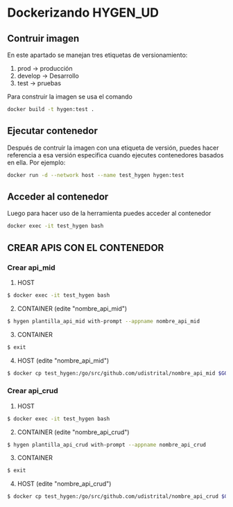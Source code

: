 # Dockerizando HYGEN_UD

## Contruir imagen

En este apartado se manejan tres etiquetas de versionamiento:
1. prod     ->  producción
2. develop  ->  Desarrollo 
3. test     ->  pruebas

Para construir la imagen se usa el comando
```bash
docker build -t hygen:test .
```

## Ejecutar contenedor

Después de contruir la imagen con una etiqueta de versión, puedes hacer referencia a esa versión especifica cuando ejecutes contenedores basados en ella. Por ejemplo:

```bash
docker run -d --network host --name test_hygen hygen:test
```

## Acceder al contenedor

Luego para hacer uso de la herramienta puedes acceder al contenedor

```bash
docker exec -it test_hygen bash
```

## CREAR APIS CON EL CONTENEDOR

### Crear api_mid

1. HOST
```bash
$ docker exec -it test_hygen bash
```
2. CONTAINER (edite "nombre_api_mid")
```bash
$ hygen plantilla_api_mid with-prompt --appname nombre_api_mid
```
3. CONTAINER
```bash
$ exit
```
4. HOST (edite "nombre_api_mid")
```bash
$ docker cp test_hygen:/go/src/github.com/udistrital/nombre_api_mid $GOPATH/src/github.com/udistrital
```

### Crear api_crud

1. HOST
```bash
$ docker exec -it test_hygen bash
```
2. CONTAINER (edite "nombre_api_crud")
```bash
$ hygen plantilla_api_crud with-prompt --appname nombre_api_crud
```
3. CONTAINER
```bash
$ exit
```
4. HOST (edite "nombre_api_crud")
```bash
$ docker cp test_hygen:/go/src/github.com/udistrital/nombre_api_crud $GOPATH/src/github.com/udistrital
```

